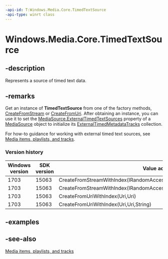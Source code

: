 ```yaml
---
-api-id: T:Windows.Media.Core.TimedTextSource
-api-type: winrt class
---
```


<!-- Class syntax.
public class TimedTextSource : Windows.Media.Core.ITimedTextSource
-->

# Windows.Media.Core.TimedTextSource

## -description
Represents a source of timed text data.

## -remarks
Get an instance of **TimedTextSource** from one of the factory methods, [CreateFromStream](timedtextsource_createfromstream_1985521886.md) or [CreateFromUri](timedtextsource_createfromuri_1421797945.md). After obtaining an instance, you can use it to set the [MediaSource.ExternalTimedTextSources](mediasource_externaltimedtextsources.md) property of a [MediaSource](mediasource.md) object to initialize its [ExternalTimedMetadataTracks](mediasource_externaltimedmetadatatracks.md) collection.

For how-to guidance for working with external timed text sources, see [Media items, playlists, and tracks](/windows/uwp/audio-video-camera/media-playback-with-mediasource).

### Version history

| Windows version | SDK version | Value added |
| -- | -- | -- |
| 1703 | 15063 | CreateFromStreamWithIndex(IRandomAccessStream,IRandomAccessStream) |
| 1703 | 15063 | CreateFromStreamWithIndex(IRandomAccessStream,IRandomAccessStream,String) |
| 1703 | 15063 | CreateFromUriWithIndex(Uri,Uri) |
| 1703 | 15063 | CreateFromUriWithIndex(Uri,Uri,String) |

## -examples

## -see-also
[Media items, playlists, and tracks](/windows/uwp/audio-video-camera/media-playback-with-mediasource)
